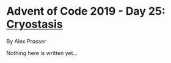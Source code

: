 # Advent of Code 2019 - Day 25: [Cryostasis](https://adventofcode.com/2019/day/25)
By Alex Prosser

Nothing here is written yet...